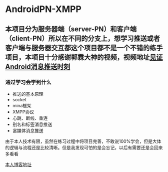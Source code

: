 # AndroidPN-XMPP

## 本项目分为服务器端（server-PN）和客户端（client-PN）所以在不同的分支上，想学习推送或者客户端与服务器交互都这个项目都不是一个不错的练手项目，本项目十分感谢郭霖大神的视频，视频地址[见证Android消息推送时刻](http://www.imooc.com/learn/223)

### 通过学习会学到什么
- 推送的基本原理
- socket
- mina框架
- XMPP协议
- 心跳、断线、重连
- 别名和标签消息推送
- 富媒体消息推送

由于本人技术有限，虽然在练习过程中将项目完善，不敢说100%学会，但是大体的逻辑与流程还是比较清晰。但是我发现可怕的是会忘记，以后有需要还是会回来多看看

[本人博客地址](http://blog.csdn.net/gg199402?viewmode=contents)
